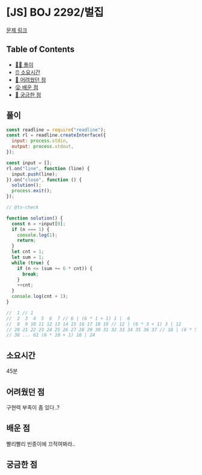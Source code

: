 # [JS] BOJ 2292/벌집

[문제 링크](https://www.acmicpc.net/problem/2292)

<!-- 제목으로 다음과 같은 내용으로 작성해주세요 ! -->
<!-- 📕 백준 : BOJ 문제번호/문제제목 e.g. BOJ 2577/숫자의 개수 -->
<!-- 📗 프로그래머스 : PRO 문제번호/문제제목 e.g. PRO 120812/최빈값 구하기 -->
<!-- 백준허브를 사용하시면 프로그래머스의 문제번호도 확인하실 수 있습니다 -->

## Table of Contents

- [✍🏻 풀이](#풀이)
- [⏰ 소요시간](#소요시간)
- [🫠 어려웠던 점](#어려웠던-점)
- [😮 배운 점](#배운-점)
- [🤔 궁금한 점](#궁금한-점)

## 풀이

<!-- ```옆에 사용하는 언어를 기입하세요 e.g. javascript, python -->

```javascript
const readline = require("readline");
const rl = readline.createInterface({
  input: process.stdin,
  output: process.stdout,
});

const input = [];
rl.on("line", function (line) {
  input.push(line);
}).on("close", function () {
  solution();
  process.exit();
});

// @ts-check

function solution() {
  const n = +input[0];
  if (n === 1) {
    console.log(1);
    return;
  }
  let cnt = 1;
  let sum = 1;
  while (true) {
    if (n <= (sum += 6 * cnt)) {
      break;
    }
    ++cnt;
  }
  console.log(cnt + 1);
}

//  1 // 1
//  2  3  4  5  6  7 // 6 | (6 * 1 + 1) 1 |  6
//  8  9 10 11 12 13 14 15 16 17 18 19 // 12 | (6 * 3 + 1) 3 | 12
// 20 21 22 23 24 25 26 27 28 29 30 31 32 33 34 35 36 37 // 18 | (6 * 5 + 1) 5 | 18
// 38 ... 61 (6 * 10 + 1) 10 | 24
```

## 소요시간

45분

## 어려웠던 점

구현력 부족이 좀 있다..?

## 배운 점

빨리빨리 빈종이에 끄적여봐라..

## 궁금한 점
